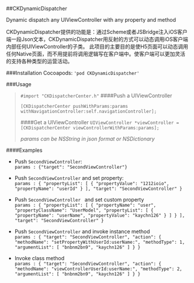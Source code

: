 ##CKDynamicDispatcher

Dynamic dispatch any UIViewController with any property and method

CKDynamicDispatcher提供的功能是：通过Scheme或者JSBridge注入iOS客户端一段Json文本，CKDynamicDispatcher用反射的方式可以动态调用iOS客户端内部任何UIViewController的子类。 此项目的主要目的是使H5页面可以动态调用任何Native页面，而不用提前将调用逻辑写在客户端中。使客户端可以更加灵活的支持各种类型的运营活动。

###Installation
Cocoapods: `'pod CKDynamicDispatcher' `

###Usage
>`#import "CKDispatcherCenter.h"`
> ####Push a UIViewController
> 
>
>`[CKDispatcherCenter pushWithParams:params withNavigationController:self.navigationController];`  
>
> ####Get a UIViewController
> `UIViewController *viewController = [CKDispatcherCenter viewControllerWithParams:params];`
> 
> *params can be NSString in json format or NSDictionary*

####Examples
 * Push `SecondViewController`:    
 `params : {"target": "SecondViewController"}`
 
 * Push `SecondViewController` and set property:  
 `params : {
  "propertyList": [
    {
      "propertyValue": "1212ioio",
      "propertyName": "userId"
    }
  ],
  "target": "SecondViewController"
}`    

* Push `SecondViewController ` and set custom property  
`params : {
  "propertyList": [
    {
      "propertyName": "user",
      "propertyClassName": "UserModel",
      "propertyList": [
        {
          "propertyName": "userName",
          "propertyValue": "kaychn126"
        }
      ]
    }
  ],
  "target": "SecondViewController"
}`    

* Push `SecondViewController` and invoke instance method  
`params : {
  "target": "SecondViewController",
  "action": {
    "methodName": "setPropertyWithUserId:userName:",
    "methodType": 1,
    "argumentList": [
      "bnbnm2bn9",
      "kaychn126"
    ]
  }
}`  

* Invoke class method  
`params : {
  "target": "SecondViewController",
  "action": {
    "methodName": "viewControllerUserId:userName:",
    "methodType": 2,
    "argumentList": [
      "bnbnm2bn9",
      "kaychn126"
    ]
  }
}`
